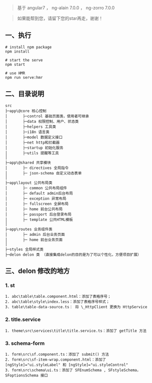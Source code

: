 > 基于 angular7 ， ng-alain 7.0.0 ， ng-zorro 7.0.0

> 如果能帮到您，请留下您的star再走，谢谢！

## 一、执行

```
# install npm package
npm install

# start the serve
npm start

# use HMR
npm run serve:hmr
```

## 二、目录说明

```
src
├─app\@core 核心控制
│       ├─control 基础页面类，使用者可继承
│       ├─data 权限控制、用户、状态类
│       ├─helpers 工具类
│       ├─i18n 语言类
│       ├─model 数据定义接口
│       ├─net http和拦截器
│       ├─startup 初始化服务
│       ├─utils 提醒等工具
│
├─app\@shared 共享模块
│       ├─ directives 全局指令
│       ├─ json-schema 自定义动态表单
│
├─app\layout 公共布局类
│       ├─ common 公共布局组件
│       ├─ default admin后台布局
│       ├─ exception 异常布局
│       ├─ fullscreen 全屏布局
│       ├─ home 前台公共布局
│       ├─ passport 后台登录布局
│       ├─ template 公共HTML模板
│
├─app\routes 业务组件类
│       ├─ admin 后台业务页面
│       ├─ home 前台业务页面
│
├─styles 全局样式类
├─delon delon 类 （直接集成delon的目的是为了可以个性化，方便项目扩展）
```

## 三、delon 修改的地方

### 1. st

```
1. abc\table\table.component.html：添加了表格序号；
2. abc\table\style\index.less：添加了表格序号样式；
3. table\table-data-source.ts： 将 \_HttpClient 更换为 HttpService
```

### 2. title.service

```
1. theme\src\services\title\title.service.ts：添加了 getTitle 方法
```

### 3. schema-form

```
1. form\src\sf.component.ts：添加了 submit() 方法
2. form\src\sf-item-wrap.component.html：添加了[ngStyle]="ui.styleLabel" 和 [ngStyle]="ui.styleControl"
3. form\src\schema\ui.ts：添加了 SFEnumSchema , SFstyleSchema，SFoptionsSchema 接口
```